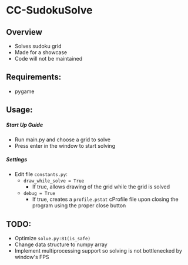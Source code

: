 # CC-SudokuSolve

## Overview
- Solves sudoku grid
- Made for a showcase
- Code will not be maintained

## Requirements:
- pygame

## Usage:
##### Start Up Guide
- Run main.py and choose a grid to solve
- Press enter in the window to start solving

##### Settings
- Edit file `constants.py`:
    * `draw_while_solve = True`
        * If true, allows drawing of the grid while the grid is solved
    * `debug = True`
        * If true, creates a `profile.pstat` cProfile file upon closing the program using the proper close button

## TODO:
- Optimize `solve.py:81(is_safe)`
- Change data structure to numpy array
- Implement multiprocessing support so solving is not bottlenecked by window's FPS